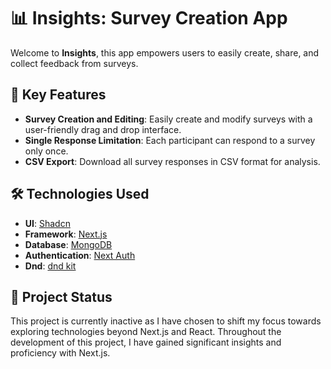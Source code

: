 # 📊 Insights: Survey Creation App

Welcome to **Insights**, this app empowers users to easily create, share, and collect feedback from surveys.

## 🚀 Key Features

- **Survey Creation and Editing**: Easily create and modify surveys with a user-friendly drag and drop interface.
- **Single Response Limitation**: Each participant can respond to a survey only once.
- **CSV Export**: Download all survey responses in CSV format for analysis.

## 🛠️ Technologies Used

- **UI**: [Shadcn](https://ui.shadcn.com/)
- **Framework**: [Next.js](https://nextjs.org/)
- **Database**: [MongoDB](https://www.mongodb.com/)
- **Authentication**: [Next Auth](https://next-auth.js.org/)
- **Dnd**: [dnd kit](https://dndkit.com/)

## 🌟 Project Status

This project is currently inactive as I have chosen to shift my focus towards exploring technologies beyond Next.js and React. Throughout the development of this project, I have gained significant insights and proficiency with Next.js.
